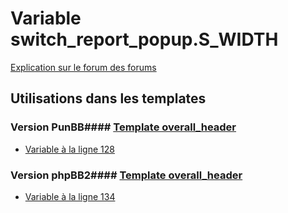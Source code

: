 # Variable switch_report_popup.S_WIDTH
[Explication sur le forum des forums](http://forum.forumactif.com/t294113-listing-des-variables#switch_report_popup.S_WIDTH)
## Utilisations dans les templates
### Version PunBB#### [Template overall_header](punbb/overall_header.md)
* [Variable à la ligne 128](../punbb/overall_header.tpl#L128)
### Version phpBB2#### [Template overall_header](subsilver/overall_header.md)
* [Variable à la ligne 134](../subsilver/overall_header.tpl#L134)
